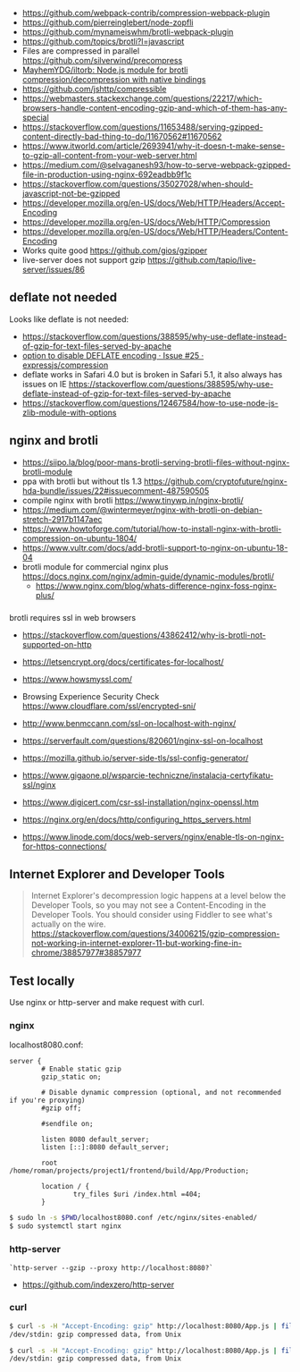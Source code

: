 - https://github.com/webpack-contrib/compression-webpack-plugin
- https://github.com/pierreinglebert/node-zopfli
- https://github.com/mynameiswhm/brotli-webpack-plugin
- https://github.com/topics/brotli?l=javascript
- Files are compressed in parallel https://github.com/silverwind/precompress
- [MayhemYDG/iltorb: Node.js module for brotli compression/decompression with native bindings](https://github.com/MayhemYDG/iltorb)
- https://github.com/jshttp/compressible
- https://webmasters.stackexchange.com/questions/22217/which-browsers-handle-content-encoding-gzip-and-which-of-them-has-any-special
- https://stackoverflow.com/questions/11653488/serving-gzipped-content-directly-bad-thing-to-do/11670562#11670562
- https://www.itworld.com/article/2693941/why-it-doesn-t-make-sense-to-gzip-all-content-from-your-web-server.html
- https://medium.com/@selvaganesh93/how-to-serve-webpack-gzipped-file-in-production-using-nginx-692eadbb9f1c
- https://stackoverflow.com/questions/35027028/when-should-javascript-not-be-gzipped
- https://developer.mozilla.org/en-US/docs/Web/HTTP/Headers/Accept-Encoding
- https://developer.mozilla.org/en-US/docs/Web/HTTP/Compression
- https://developer.mozilla.org/en-US/docs/Web/HTTP/Headers/Content-Encoding
- Works quite good https://github.com/gios/gzipper
- live-server does not support gzip https://github.com/tapio/live-server/issues/86

## deflate not needed

Looks like deflate is not needed:

- https://stackoverflow.com/questions/388595/why-use-deflate-instead-of-gzip-for-text-files-served-by-apache
- [option to disable DEFLATE encoding · Issue #25 · expressjs/compression](https://github.com/expressjs/compression/issues/25)
- deflate works in Safari 4.0 but is broken in Safari 5.1, it also always has issues on IE https://stackoverflow.com/questions/388595/why-use-deflate-instead-of-gzip-for-text-files-served-by-apache
- https://stackoverflow.com/questions/12467584/how-to-use-node-js-zlib-module-with-options

## nginx and brotli

- https://siipo.la/blog/poor-mans-brotli-serving-brotli-files-without-nginx-brotli-module
- ppa with brotli but without tls 1.3 https://github.com/cryptofuture/nginx-hda-bundle/issues/22#issuecomment-487590505
- compile nginx with brotli https://www.tinywp.in/nginx-brotli/
- https://medium.com/@wintermeyer/nginx-with-brotli-on-debian-stretch-2917b1147aec
- https://www.howtoforge.com/tutorial/how-to-install-nginx-with-brotli-compression-on-ubuntu-1804/
- https://www.vultr.com/docs/add-brotli-support-to-nginx-on-ubuntu-18-04
- brotli module for commercial nginx plus https://docs.nginx.com/nginx/admin-guide/dynamic-modules/brotli/
  - https://www.nginx.com/blog/whats-difference-nginx-foss-nginx-plus/

###

brotli requires ssl in web browsers

- https://stackoverflow.com/questions/43862412/why-is-brotli-not-supported-on-http
- https://letsencrypt.org/docs/certificates-for-localhost/
- https://www.howsmyssl.com/
- Browsing Experience Security Check https://www.cloudflare.com/ssl/encrypted-sni/

- http://www.benmccann.com/ssl-on-localhost-with-nginx/
- https://serverfault.com/questions/820601/nginx-ssl-on-localhost
- https://mozilla.github.io/server-side-tls/ssl-config-generator/
- https://www.gigaone.pl/wsparcie-techniczne/instalacja-certyfikatu-ssl/nginx
- https://www.digicert.com/csr-ssl-installation/nginx-openssl.htm
- https://nginx.org/en/docs/http/configuring_https_servers.html
- https://www.linode.com/docs/web-servers/nginx/enable-tls-on-nginx-for-https-connections/

## Internet Explorer and Developer Tools

>Internet Explorer's decompression logic happens at a level below the Developer Tools, so you may not see a Content-Encoding in the Developer Tools. You should consider using Fiddler to see what's actually on the wire. https://stackoverflow.com/questions/34006215/gzip-compression-not-working-in-internet-explorer-11-but-working-fine-in-chrome/38857977#38857977

## Test locally

Use nginx or http-server and make request with curl.

### nginx

localhost8080.conf:

```
server {
        # Enable static gzip
        gzip_static on;

        # Disable dynamic compression (optional, and not recommended if you're proxying)
        #gzip off;

        #sendfile on;

        listen 8080 default_server;
        listen [::]:8080 default_server;

        root /home/roman/projects/project1/frontend/build/App/Production;

        location / {
                try_files $uri /index.html =404;
        }
```

```bash
$ sudo ln -s $PWD/localhost8080.conf /etc/nginx/sites-enabled/
$ sudo systemctl start nginx
```

### http-server

	`http-server --gzip --proxy http://localhost:8080?`

- https://github.com/indexzero/http-server

### curl

```bash
$ curl -s -H "Accept-Encoding: gzip" http://localhost:8080/App.js | file -
/dev/stdin: gzip compressed data, from Unix

$ curl -s -H "Accept-Encoding: gzip" http://localhost:8080/App.js | file -
/dev/stdin: gzip compressed data, from Unix
```
